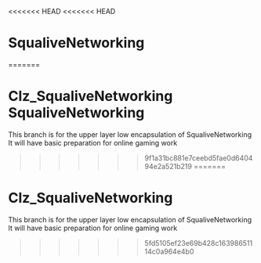 <<<<<<< HEAD
<<<<<<< HEAD
# SqualiveNetworking
=======
# Clz_SqualiveNetworking SqualiveNetworking

This branch is for the upper layer low encapsulation of SqualiveNetworking
It will have basic preparation for online gaming work
>>>>>>> 9f1a31bc881e7ceebd5fae0d640494e2a521b219
=======
# Clz_SqualiveNetworking 
This branch is for the upper layer low encapsulation of SqualiveNetworking It will have basic preparation for online gaming work
>>>>>>> 5fd5105ef23e69b428c16398651114c0a964e4b0
